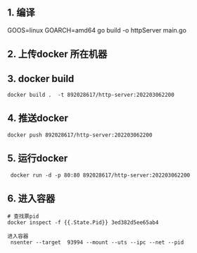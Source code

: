 ## 1. 编译
GOOS=linux GOARCH=amd64 go build -o httpServer main.go
## 2. 上传docker 所在机器

## 3. docker build 
```shell
docker build .  -t 892028617/http-server:202203062200
```

## 4. 推送docker 
```shell
docker push 892028617/http-server:202203062200
```

## 5. 运行docker 
```shell
 docker run -d -p 80:80 892028617/http-server:202203062200
```

## 6. 进入容器
```shell
# 查找票pid
docker inspect -f {{.State.Pid}} 3ed382d5ee65ab4

进入容器
 nsenter --target  93994 --mount --uts --ipc --net --pid
```

